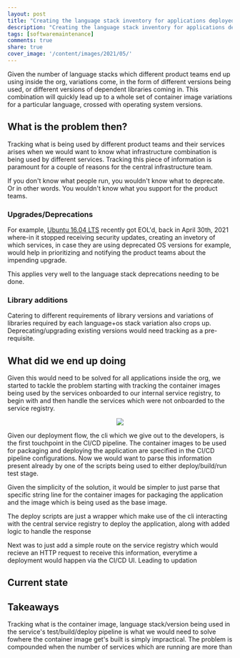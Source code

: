 ```yaml
---
layout: post
title: "Creating the language stack inventory for applications deployed on containers in the org"
description: "Creating the language stack inventory for applications deployed on containers in the org"
tags: [softwaremaintenance]
comments: true
share: true
cover_image: '/content/images/2021/05/'
---
```


Given the number of language stacks which different product teams end up using inside the org, variations come, in the form of different versions being used, or different versions of dependent libraries coming in. This combination will quickly lead up to a whole set of container image variations for a particular language, crossed with operating system versions.

## What is the problem then?

Tracking what is being used by different product teams and their services arises when we would want to know what infrastructure combination is being used by different services. Tracking this piece of information is paramount for a couple of reasons for the central infrastructure team.

If you don't know what people run, you wouldn't know what to deprecate. Or in other words. You wouldn't know what you support for the product teams.

### Upgrades/Deprecations

For example, [Ubuntu 16.04 LTS](https://ubuntu.com/about/release-cycle) recently got EOL'd, back in April 30th, 2021 where-in it stopped receiving security updates, creating an invetory of which services, in case they are using deprecated OS versions for example, would help in prioritizing and notifying the product teams about the impending upgrade.

This applies very well to the language stack deprecations needing to be done.

### Library additions

Catering to different requirements of library versions and variations of libraries required by each language+os stack variation also crops up. Deprecating/upgrading existing versions would need tracking as a pre-requisite.

## What did we end up doing

Given this would need to be solved for all applications inside the org, we started to tackle the problem starting with tracking the container images being used by the services onboarded to our internal service registry, to begin with and then handle the services which were not onboarded to the service registry.

<center><img src="/content/images/2021/06/vesemir-deployment-flow.jpg"></center>

Given our deployment flow, the cli which we give out to the developers, is the first touchpoint in the CI/CD pipeline. The container images to be used for packaging and deploying the application are specified in the CI/CD pipeline configurations. Now we would want to parse this information present already by one of the scripts being used to either deploy/build/run test stage.

Given the simplicity of the solution, it would be simpler to just parse that specific string line for the container images for packaging the application and the image which is being used as the base image.

The deploy scripts are just a wrapper which make use of the cli interacting with the central service registry to deploy the application, along with added logic to handle the response

Next was to just add a simple route on the service registry which would recieve an HTTP request to receive this information, everytime a deployment would happen via the CI/CD UI. Leading to updation

## Current state

## Takeaways

Tracking what is the container image, language stack/version being used in the service's test/build/deploy pipeline is what we would need to solve fowhere the container image get's built is simply impractical. The problem is compounded when the number of services which are running are more than

